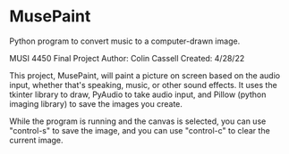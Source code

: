 # MusePaint
Python program to convert music to a computer-drawn image.

MUSI 4450 Final Project
Author: Colin Cassell
Created: 4/28/22

This project, MusePaint, will paint a picture on screen based on the audio input, whether
that's speaking, music, or other sound effects. It uses the tkinter library to draw, PyAudio to
take audio input, and Pillow (python imaging library) to save the images you create.

While the program is running and the canvas is selected, you can use "control-s" to save the image,
and you can use "control-c" to clear the current image.
